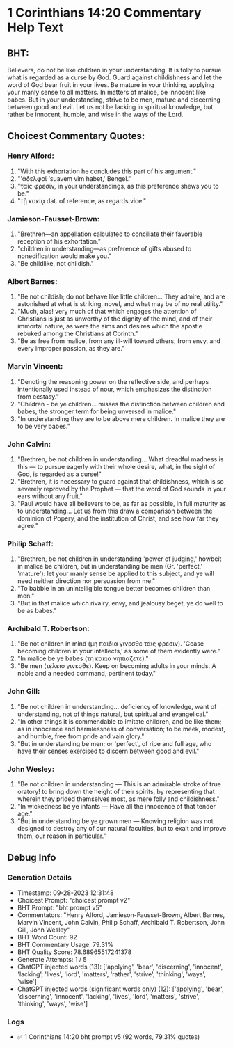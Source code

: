 # 1 Corinthians 14:20 Commentary Help Text

## BHT:
Believers, do not be like children in your understanding. It is folly to pursue what is regarded as a curse by God. Guard against childishness and let the word of God bear fruit in your lives. Be mature in your thinking, applying your manly sense to all matters. In matters of malice, be innocent like babes. But in your understanding, strive to be men, mature and discerning between good and evil. Let us not be lacking in spiritual knowledge, but rather be innocent, humble, and wise in the ways of the Lord.

## Choicest Commentary Quotes:
### Henry Alford:
1. "With this exhortation he concludes this part of his argument."
2. "'ἀδελφοί ‘suavem vim habet,' Bengel."
3. "ταῖς φρεσίν, in your understandings, as this preference shews you to be."
4. "τῇ κακίᾳ dat. of reference, as regards vice."

### Jamieson-Fausset-Brown:
1. "Brethren—an appellation calculated to conciliate their favorable reception of his exhortation."
2. "children in understanding—as preference of gifts abused to nonedification would make you."
3. "Be childlike, not childish."

### Albert Barnes:
1. "Be not childish; do not behave like little children... They admire, and are astonished at what is striking, novel, and what may be of no real utility."
2. "Much, alas! very much of that which engages the attention of Christians is just as unworthy of the dignity of the mind, and of their immortal nature, as were the aims and desires which the apostle rebuked among the Christians at Corinth."
3. "Be as free from malice, from any ill-will toward others, from envy, and every improper passion, as they are."

### Marvin Vincent:
1. "Denoting the reasoning power on the reflective side, and perhaps intentionally used instead of nour, which emphasizes the distinction from ecstasy."
2. "Children - be ye children... misses the distinction between children and babes, the stronger term for being unversed in malice."
3. "In understanding they are to be above mere children. In malice they are to be very babes."

### John Calvin:
1. "Brethren, be not children in understanding... What dreadful madness is this — to pursue eagerly with their whole desire, what, in the sight of God, is regarded as a curse!"
2. "Brethren, it is necessary to guard against that childishness, which is so severely reproved by the Prophet — that the word of God sounds in your ears without any fruit."
3. "Paul would have all believers to be, as far as possible, in full maturity as to understanding... Let us from this draw a comparison between the dominion of Popery, and the institution of Christ, and see how far they agree."

### Philip Schaff:
1. "Brethren, be not children in understanding 'power of judging,' howbeit in malice be children, but in understanding be men (Gr. 'perfect,' 'mature'): let your manly sense be applied to this subject, and ye will need neither direction nor persuasion from me."
2. "To babble in an unintelligible tongue better becomes children than men."
3. "But in that malice which rivalry, envy, and jealousy beget, ye do well to be as babes."

### Archibald T. Robertson:
1. "Be not children in mind (μη παιδια γινεσθε ταις φρεσιν). 'Cease becoming children in your intellects,' as some of them evidently were."
2. "In malice be ye babes (τη κακια νηπιαζετε)."
3. "Be men (τελειο γινεσθε). Keep on becoming adults in your minds. A noble and a needed command, pertinent today."

### John Gill:
1. "Be not children in understanding... deficiency of knowledge, want of understanding, not of things natural, but spiritual and evangelical." 
2. "In other things it is commendable to imitate children, and be like them; as in innocence and harmlessness of conversation; to be meek, modest, and humble, free from pride and vain glory." 
3. "But in understanding be men; or 'perfect', of ripe and full age, who have their senses exercised to discern between good and evil."

### John Wesley:
1. "Be not children in understanding — This is an admirable stroke of true oratory! to bring down the height of their spirits, by representing that wherein they prided themselves most, as mere folly and childishness."
2. "In wickedness be ye infants — Have all the innocence of that tender age."
3. "But in understanding be ye grown men — Knowing religion was not designed to destroy any of our natural faculties, but to exalt and improve them, our reason in particular."


## Debug Info
### Generation Details
- Timestamp: 09-28-2023 12:31:48
- Choicest Prompt: "choicest prompt v2"
- BHT Prompt: "bht prompt v5"
- Commentators: "Henry Alford, Jamieson-Fausset-Brown, Albert Barnes, Marvin Vincent, John Calvin, Philip Schaff, Archibald T. Robertson, John Gill, John Wesley"
- BHT Word Count: 92
- BHT Commentary Usage: 79.31%
- BHT Quality Score: 78.68965517241378
- Generate Attempts: 1 / 5
- ChatGPT injected words (13):
	['applying', 'bear', 'discerning', 'innocent', 'lacking', 'lives', 'lord', 'matters', 'rather', 'strive', 'thinking', 'ways', 'wise']
- ChatGPT injected words (significant words only) (12):
	['applying', 'bear', 'discerning', 'innocent', 'lacking', 'lives', 'lord', 'matters', 'strive', 'thinking', 'ways', 'wise']

### Logs
- ✅ 1 Corinthians 14:20 bht prompt v5 (92 words, 79.31% quotes)